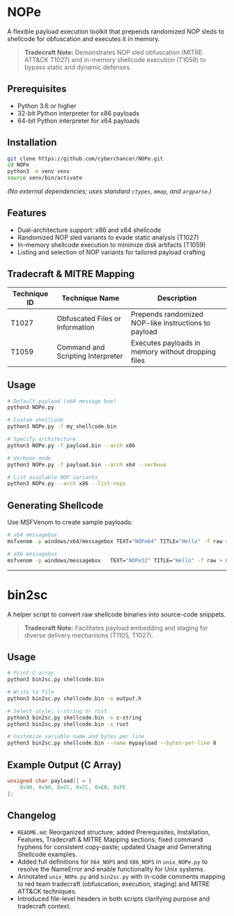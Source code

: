 # NOPe

A flexible payload execution toolkit that prepends randomized NOP sleds to shellcode for obfuscation and executes it in memory.

> **Tradecraft Note:** Demonstrates NOP sled obfuscation (MITRE ATT&CK T1027) and in-memory shellcode execution (T1059) to bypass static and dynamic defenses.

## Prerequisites

- Python 3.6 or higher
- 32-bit Python interpreter for x86 payloads
- 64-bit Python interpreter for x64 payloads

## Installation

```bash
git clone https://github.com/cyberchancer/NOPe.git
cd NOPe
python3 -m venv venv
source venv/bin/activate
```

*(No external dependencies; uses standard `ctypes`, `mmap`, and `argparse`.)*

## Features

- Dual-architecture support: x86 and x64 shellcode
- Randomized NOP sled variants to evade static analysis (T1027)
- In-memory shellcode execution to minimize disk artifacts (T1059)
- Listing and selection of NOP variants for tailored payload crafting

## Tradecraft & MITRE Mapping

| Technique ID | Technique Name                    | Description                                          |
|--------------|-----------------------------------|------------------------------------------------------|
| T1027        | Obfuscated Files or Information   | Prepends randomized NOP-like instructions to payload |
| T1059        | Command and Scripting Interpreter | Executes payloads in memory without dropping files   |

## Usage

```bash
# Default payload (x64 message box)
python3 NOPe.py

# Custom shellcode
python3 NOPe.py -f my_shellcode.bin

# Specify architecture
python3 NOPe.py -f payload.bin --arch x86

# Verbose mode
python3 NOPe.py -f payload.bin --arch x64 --verbose

# List available NOP variants
python3 NOPe.py --arch x86 --list-nops
```

## Generating Shellcode

Use MSFVenom to create sample payloads:

```bash
# x64 messagebox
msfvenom -p windows/x64/messagebox TEXT="NOPe64" TITLE="Hello" -f raw > msgbox.x64.bin

# x86 messagebox
msfvenom -p windows/messagebox   TEXT="NOPe32" TITLE="Hello" -f raw > msgbox.x86.bin
```

---

# bin2sc

A helper script to convert raw shellcode binaries into source-code snippets.

> **Tradecraft Note:** Facilitates payload embedding and staging for diverse delivery mechanisms (T1105, T1027).

## Usage

```bash
# Print C array
python3 bin2sc.py shellcode.bin

# Write to file
python3 bin2sc.py shellcode.bin -o output.h

# Select style: c-string or rust
python3 bin2sc.py shellcode.bin -s c-string
python3 bin2sc.py shellcode.bin -s rust

# Customize variable name and bytes per line
python3 bin2sc.py shellcode.bin --name mypayload --bytes-per-line 8
```

## Example Output (C Array)

```c
unsigned char payload[] = {
    0x90, 0x90, 0xCC, 0xCC, 0xEB, 0xFE
};
```

## Changelog

- `README.md`: Reorganized structure; added Prerequisites, Installation, Features, Tradecraft & MITRE Mapping sections; fixed command hyphens for consistent copy-paste; updated Usage and Generating Shellcode examples.
- Added full definitions for `X64_NOPS` and `X86_NOPS` in `unix_NOPe.py` to resolve the NameError and enable functionality for Unix systems.
- Annotated `unix_NOPe.py` and `bin2sc.py` with in-code comments mapping to red team tradecraft (obfuscation, execution, staging) and MITRE ATT&CK techniques.
- Introduced file-level headers in both scripts clarifying purpose and tradecraft context.
